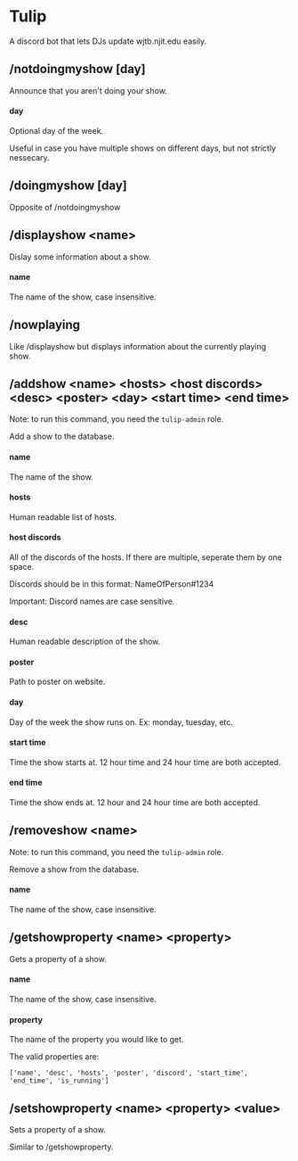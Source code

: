 # Tulip

A discord bot that lets DJs update wjtb.njit.edu easily.

## /notdoingmyshow [day]

Announce that you aren't doing your show. 

#### day

Optional day of the week.

Useful in case you have multiple shows on different days, but not strictly nessecary.

## /doingmyshow [day]

Opposite of /notdoingmyshow

## /displayshow \<name\>

Dislay some information about a show.

#### name

The name of the show, case insensitive.

## /nowplaying

Like /displayshow but displays information about the currently playing show.

## /addshow \<name\> \<hosts\> \<host discords\> \<desc\> \<poster\> \<day\> \<start time\> \<end time\>

Note: to run this command, you need the `tulip-admin` role.

Add a show to the database.

#### name

The name of the show.

#### hosts

Human readable list of hosts.

#### host discords

All of the discords of the hosts. If there are multiple, seperate them by one space.

Discords should be in this format: NameOfPerson#1234

Important: Discord names are case sensitive.

#### desc

Human readable description of the show.

#### poster

Path to poster on website.

#### day

Day of the week the show runs on. Ex: monday, tuesday, etc.

#### start time

Time the show starts at. 12 hour time and 24 hour time are both accepted.

#### end time

Time the show ends at. 12 hour and 24 hour time are both accepted.

## /removeshow \<name\>

Note: to run this command, you need the `tulip-admin` role.

Remove a show from the database.

#### name

The name of the show, case insensitive.

## /getshowproperty \<name\> \<property\>

Gets a property of a show.

#### name

The name of the show, case insensitive.

#### property

The name of the property you would like to get.

The valid properties are:

```
['name', 'desc', 'hosts', 'poster', 'discord', 'start_time', 'end_time', 'is_running']
```

## /setshowproperty \<name\> \<property\> \<value\>

Sets a property of a show.

Similar to /getshowproperty.

